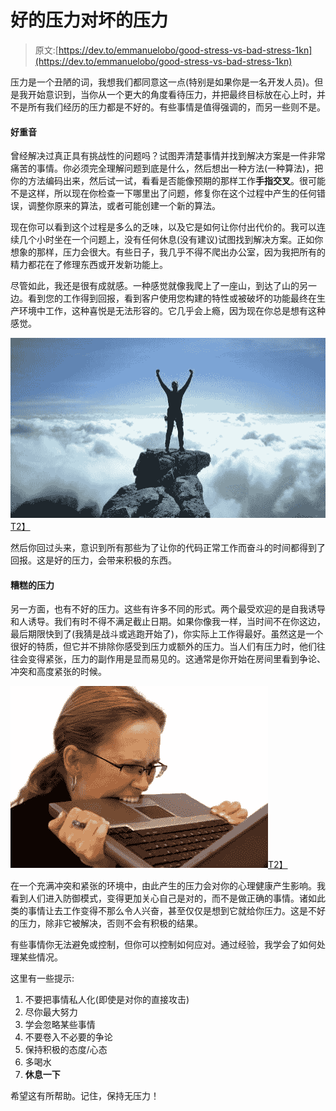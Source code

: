 # 好的压力对坏的压力

> 原文:[https://dev.to/emmanuelobo/good-stress-vs-bad-stress-1kn](https://dev.to/emmanuelobo/good-stress-vs-bad-stress-1kn)

压力是一个丑陋的词，我想我们都同意这一点(特别是如果你是一名开发人员)。但是我开始意识到，当你从一个更大的角度看待压力，并把最终目标放在心上时，并不是所有我们经历的压力都是不好的。有些事情是值得强调的，而另一些则不是。

#### 好重音

曾经解决过真正具有挑战性的问题吗？试图弄清楚事情并找到解决方案是一件非常痛苦的事情。你必须完全理解问题到底是什么，然后想出一种方法(一种算法)，把你的方法编码出来，然后试一试，看看是否能像预期的那样工作**手指交叉**。很可能不是这样，所以现在你检查一下哪里出了问题，修复你在这个过程中产生的任何错误，调整你原来的算法，或者可能创建一个新的算法。

现在你可以看到这个过程是多么的乏味，以及它是如何让你付出代价的。我可以连续几个小时坐在一个问题上，没有任何休息(没有建议)试图找到解决方案。正如你想象的那样，压力会很大。有些日子，我几乎不得不爬出办公室，因为我把所有的精力都花在了修理东西或开发新功能上。

尽管如此，我还是很有成就感。一种感觉就像我爬上了一座山，到达了山的另一边。看到您的工作得到回报，看到客户使用您构建的特性或被破坏的功能最终在生产环境中工作，这种喜悦是无法形容的。它几乎会上瘾，因为现在你总是想有这种感觉。

[![alt text](img/027b44353e2c4a1fa55d44de07f157ed.png "Logo Title Text 1")T2】](https://res.cloudinary.com/practicaldev/image/fetch/s--KQrJ2AL3--/c_limit%2Cf_auto%2Cfl_progressive%2Cq_auto%2Cw_880/https://media-exp2.licdn.com/mpr/mpr/AAEAAQAAAAAAAAORAAAAJGRkOWE0YmVlLWNhYjctNGNjZi1hNmM3LTEwZDhhYTYwMDU3OA.jpg)

然后你回过头来，意识到所有那些为了让你的代码正常工作而奋斗的时间都得到了回报。这是好的压力，会带来积极的东西。

#### 糟糕的压力

另一方面，也有不好的压力。这些有许多不同的形式。两个最受欢迎的是自我诱导和人诱导。我们有时不得不满足截止日期。如果你像我一样，当时间不在你这边，最后期限快到了(我猜是战斗或逃跑开始了)，你实际上工作得最好。虽然这是一个很好的特质，但它并不排除你感受到压力或额外的压力。当人们有压力时，他们往往会变得紧张，压力的副作用是显而易见的。这通常是你开始在房间里看到争论、冲突和高度紧张的时候。

[![alt text](img/ac63ca92dbc5b26f577a6c8823643644.png "Stress")T2】](https://res.cloudinary.com/practicaldev/image/fetch/s--4FuD8OL_--/c_limit%2Cf_auto%2Cfl_progressive%2Cq_auto%2Cw_880/https://i2.wp.com/www.seawardcrossfit.com/wp-content/uploads/work_stress.jpg%3Ffit%3D412%252C291%26ssl%3D1)

在一个充满冲突和紧张的环境中，由此产生的压力会对你的心理健康产生影响。我看到人们进入防御模式，变得更加关心自己是对的，而不是做正确的事情。诸如此类的事情让去工作变得不那么令人兴奋，甚至仅仅是想到它就给你压力。这是不好的压力，除非它被解决，否则不会有积极的结果。

有些事情你无法避免或控制，但你可以控制如何应对。通过经验，我学会了如何处理某些情况。

这里有一些提示:

1.  不要把事情私人化(即使是对你的直接攻击)
2.  尽你最大努力
3.  学会忽略某些事情
4.  不要卷入不必要的争论
5.  保持积极的态度/心态
6.  多喝水
7.  **休息一下**

希望这有所帮助。记住，保持无压力！